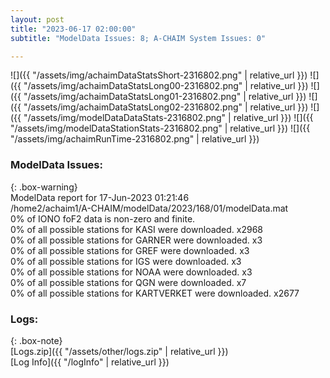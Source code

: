 ```yaml
---
layout: post
title: "2023-06-17 02:00:00"
subtitle: "ModelData Issues: 8; A-CHAIM System Issues: 0"

---
```


![]({{ "/assets/img/achaimDataStatsShort-2316802.png" | relative_url }})
![]({{ "/assets/img/achaimDataStatsLong00-2316802.png" | relative_url }})
![]({{ "/assets/img/achaimDataStatsLong01-2316802.png" | relative_url }})
![]({{ "/assets/img/achaimDataStatsLong02-2316802.png" | relative_url }})
![]({{ "/assets/img/modelDataDataStats-2316802.png" | relative_url }})
![]({{ "/assets/img/modelDataStationStats-2316802.png" | relative_url }})
![]({{ "/assets/img/achaimRunTime-2316802.png" | relative_url }})


### ModelData Issues:  
  
{: .box-warning}  
 ModelData report for 17-Jun-2023 01:21:46   
 /home2/achaim1/A-CHAIM/modelData/2023/168/01/modelData.mat   
 0% of IONO foF2 data is non-zero and finite.   
 0% of all possible stations for KASI were downloaded. x2968   
 0% of all possible stations for GARNER were downloaded. x3   
 0% of all possible stations for GREF were downloaded. x3   
 0% of all possible stations for IGS were downloaded. x3   
 0% of all possible stations for NOAA were downloaded. x3   
 0% of all possible stations for QGN were downloaded. x7   
 0% of all possible stations for KARTVERKET were downloaded. x2677   
  


### Logs:  
  
{: .box-note}  
[Logs.zip]({{ "/assets/other/logs.zip" | relative_url }})  
[Log Info]({{ "/logInfo" | relative_url }})  
